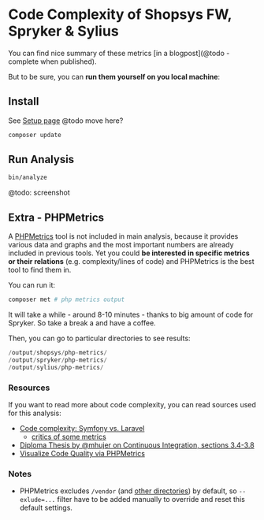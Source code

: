 # Code Complexity of Shopsys FW, Spryker & Sylius

You can find nice summary of these metrics [in a blogpost](@todo - complete when published).

But to be sure, you can **run them yourself on you local machine**:


## Install

See [Setup page](/docs/setup.md)
@todo move here?


```bash
composer update
```

## Run Analysis

```bash
bin/analyze
```


@todo: screenshot



## Extra - PHPMetrics

A [PHPMetrics](https://github.com/phpmetrics/PhpMetrics) tool is not included in main analysis, because it provides various data and graphs and the most important numbers are already included in previous tools. Yet you could **be interested in specific metrics or their relations** (e.g. complexity/lines of code) and PHPMetrics is the best tool to find them in.

You can run it:

```bash
composer met # php metrics output
```

It will take a while - around 8-10 minutes - thanks to big amount of code for Spryker. So take a break a and have a coffee.

Then, you can go to particular directories to see results:

```php
/output/shopsys/php-metrics/
/output/spryker/php-metrics/
/output/sylius/php-metrics/
```


### Resources

If you want to read more about code complexity, you can read sources used for this analysis: 

- [Code complexity: Symfony vs. Laravel](https://medium.com/@taylorotwell/measuring-code-complexity-64356da605f9)
    - [critics of some metrics](https://news.ycombinator.com/item?id=13364649)
- [Diploma Thesis by @mhujer on Continuous Integration, sections 3.4-3.8](https://blog.martinhujer.cz/bp/)
- [Visualize Code Quality via PHPMetrics](https://www.sitepoint.com/visualize-codes-quality-phpmetrics/)


### Notes

- PHPMetrics excludes `/vendor` (and [other directories](https://github.com/phpmetrics/PhpMetrics/blob/d0a127cd2da8e75a56b7a27eff7a153c6fed83e6/src/Hal/Application/Config/TreeBuilder.php#L48)) by default, so `--exlude=...` filter have to be added manually to override and reset this default settings.
